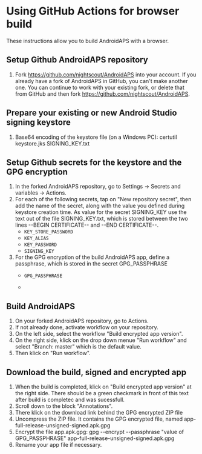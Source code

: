 # Using GitHub Actions for browser build

These instructions allow you to build AndroidAPS with a browser.


## Setup Github AndroidAPS repository

1. Fork https://github.com/nightscout/AndroidAPS into your account. If you already have a fork of AndroidAPS in GitHub, you can't make another one. You can continue to work with your existing fork, or delete that from GitHub and then fork https://github.com/nightscout/AndroidAPS.


## Prepare your existing or new Android Studio signing keystore

1. Base64 encoding of the keystore file (on a Windows PC): certutil keystore.jks SIGNING_KEY.txt


## Setup Github secrets for the keystore and the GPG encryption

1. In the forked AndroidAPS repository, go to Settings -> Secrets and variables -> Actions.
1. For each of the following secrets, tap on "New repository secret", then add the name of the secret, along with the value you defined during keystore creation time. As value for the secret SIGNING_KEY use the text out of the file SIGNING_KEY.txt, which is stored between the two lines --BEGIN CERTIFICATE-- and --END CERTIFICATE--.  
    * `KEY_STORE_PASSWORD`
    * `KEY_ALIAS`
    * `KEY_PASSWORD`
    * `SIGNING_KEY`
1. For the GPG encryption of the build AndroidAPS app, define a passphrase, which is stored in the secret GPG_PASSPHRASE
    * `GPG_PASSPHRASE`
  
    * 

## Build AndroidAPS
1. On your forked AndroidAPS repository, go to Actions.
2. If not already done, activate workflow on your repository.
3. On the left side, select the workflow "Build encrypted app version".
4. On the right side, klick on the drop down menue "Run workflow" and select "Branch: master" which is the default value.
5. Then klick on "Run workflow".


## Download the build, signed and encrypted app
1. When the build is completed, klick on "Build encrypted app version" at the right side.
   There should be a green checkmark in front of this text after build is completec and was sucessfull.
2. Scroll down to the block "Annotations".
3. There klick on the download link behind the GPG encrypted ZIP file
4. Uncompress the ZIP file. It contains the GPG encrypted file, named app-full-release-unsigned-signed.apk.gpg
5. Encrypt the file app.apk.gpg: gpg --encrypt --passphrase "value of GPG_PASSPHRASE" app-full-release-unsigned-signed.apk.gpg
6. Rename your app file if necessary.
